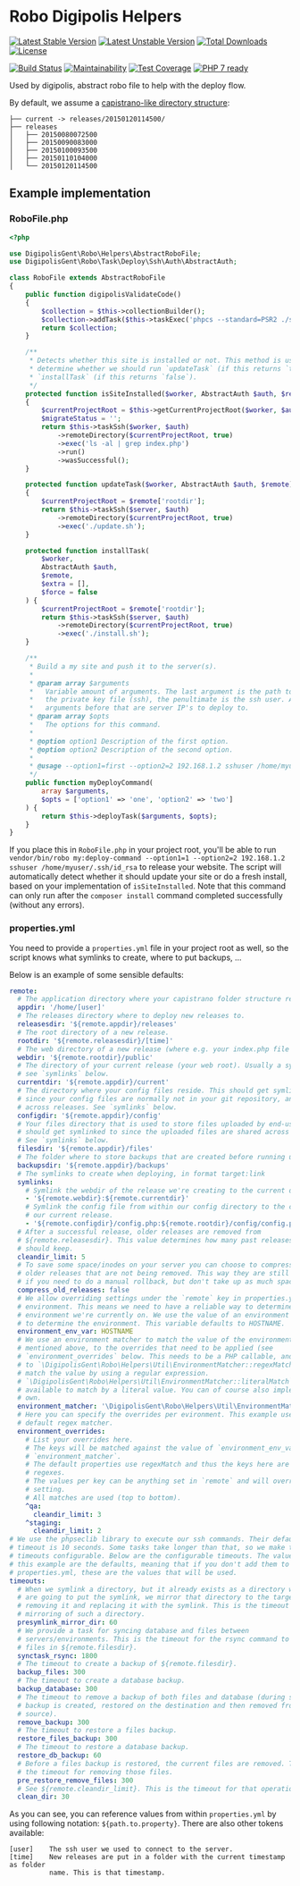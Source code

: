 # Robo Digipolis Helpers

[![Latest Stable Version](https://poser.pugx.org/digipolisgent/robo-digipolis-helpers/v/stable)](https://packagist.org/packages/digipolisgent/robo-digipolis-helpers)
[![Latest Unstable Version](https://poser.pugx.org/digipolisgent/robo-digipolis-helpers/v/unstable)](https://packagist.org/packages/digipolisgent/robo-digipolis-helpers)
[![Total Downloads](https://poser.pugx.org/digipolisgent/robo-digipolis-helpers/downloads)](https://packagist.org/packages/digipolisgent/robo-digipolis-helpers)
[![License](https://poser.pugx.org/digipolisgent/robo-digipolis-helpers/license)](https://packagist.org/packages/digipolisgent/robo-digipolis-helpers)

[![Build Status](https://travis-ci.org/digipolisgent/robo-digipolis-helpers.svg?branch=develop)](https://travis-ci.org/digipolisgent/robo-digipolis-helpers)
[![Maintainability](https://api.codeclimate.com/v1/badges/1c4c5693cb7945f5e5e9/maintainability)](https://codeclimate.com/github/digipolisgent/robo-digipolis-helpers/maintainability)
[![Test Coverage](https://api.codeclimate.com/v1/badges/1c4c5693cb7945f5e5e9/test_coverage)](https://codeclimate.com/github/digipolisgent/robo-digipolis-helpers/test_coverage)
[![PHP 7 ready](https://php7ready.timesplinter.ch/digipolisgent/robo-digipolis-helpers/develop/badge.svg)](https://travis-ci.org/digipolisgent/robo-digipolis-helpers)


Used by digipolis, abstract robo file to help with the deploy flow.


By default, we assume a [capistrano-like directory structure](http://capistranorb.com/documentation/getting-started/structure/):
```
├── current -> releases/20150120114500/
├── releases
│   ├── 20150080072500
│   ├── 20150090083000
│   ├── 20150100093500
│   ├── 20150110104000
│   └── 20150120114500
```

## Example implementation

### RoboFile.php

```php
<?php

use DigipolisGent\Robo\Helpers\AbstractRoboFile;
use DigipolisGent\Robo\Task\Deploy\Ssh\Auth\AbstractAuth;

class RoboFile extends AbstractRoboFile
{
    public function digipolisValidateCode()
    {
        $collection = $this->collectionBuilder();
        $collection->addTask($this->taskExec('phpcs --standard=PSR2 ./src'));
        return $collection;
    }

    /**
     * Detects whether this site is installed or not. This method is used to
     * determine whether we should run `updateTask` (if this returns `true`) or
     * `installTask` (if this returns `false`).
     */
    protected function isSiteInstalled($worker, AbstractAuth $auth, $remote)
    {
        $currentProjectRoot = $this->getCurrentProjectRoot($worker, $auth, $remote);
        $migrateStatus = '';
        return $this->taskSsh($worker, $auth)
            ->remoteDirectory($currentProjectRoot, true)
            ->exec('ls -al | grep index.php')
            ->run()
            ->wasSuccessful();
    }

    protected function updateTask($worker, AbstractAuth $auth, $remote)
    {
        $currentProjectRoot = $remote['rootdir'];
        return $this->taskSsh($server, $auth)
            ->remoteDirectory($currentProjectRoot, true)
            ->exec('./update.sh');
    }

    protected function installTask(
        $worker,
        AbstractAuth $auth,
        $remote,
        $extra = [],
        $force = false
    ) {
        $currentProjectRoot = $remote['rootdir'];
        return $this->taskSsh($server, $auth)
            ->remoteDirectory($currentProjectRoot, true)
            ->exec('./install.sh');
    }

    /**
     * Build a my site and push it to the server(s).
     *
     * @param array $arguments
     *   Variable amount of arguments. The last argument is the path to the
     *   the private key file (ssh), the penultimate is the ssh user. All
     *   arguments before that are server IP's to deploy to.
     * @param array $opts
     *   The options for this command.
     *
     * @option option1 Description of the first option.
     * @option option2 Description of the second option.
     *
     * @usage --option1=first --option2=2 192.168.1.2 sshuser /home/myuser/.ssh/id_rsa
     */
    public function myDeployCommand(
        array $arguments,
        $opts = ['option1' => 'one', 'option2' => 'two']
    ) {
        return $this->deployTask($arguments, $opts);
    }
}
```

If you place this in `RoboFile.php` in your project root, you'll be able to run
`vendor/bin/robo my:deploy-command --option1=1 --option2=2 192.168.1.2 sshuser /home/myuser/.ssh/id_rsa`
to release your website. The script will automatically detect whether it should
update your site or do a fresh install, based on your implementation of
`isSiteInstalled`. Note that this command can only run after the `composer install`
command completed successfully (without any errors).

### properties.yml

You need to provide a `properties.yml` file in your project root as well, so
the script knows what symlinks to create, where to put backups, ...

Below is an example of some sensible defaults:

```YAML
remote:
  # The application directory where your capistrano folder structure resides.
  appdir: '/home/[user]'
  # The releases directory where to deploy new releases to.
  releasesdir: '${remote.appdir}/releases'
  # The root directory of a new release.
  rootdir: '${remote.releasesdir}/[time]'
  # The web directory of a new release (where e.g. your index.php file resides).
  webdir: '${remote.rootdir}/public'
  # The directory of your current release (your web root). Usually a symlink,
  # see `symlinks` below.
  currentdir: '${remote.appdir}/current'
  # The directory where your config files reside. This should get symlinked to
  # since your config files are normally not in your git repository, and shared
  # across releases. See `symlinks` below.
  configdir: '${remote.appdir}/config'
  # Your files directory that is used to store files uploaded by end-users. This
  # should get symlinked to since the uploaded files are shared across releases.
  # See `symlinks` below.
  filesdir: '${remote.appdir}/files'
  # The folder where to store backups that are created before running updates.
  backupsdir: '${remote.appdir}/backups'
  # The symlinks to create when deploying, in format target:link
  symlinks:
    # Symlink the webdir of the release we're creating to the current directory.
    - '${remote.webdir}:${remote.currentdir}'
    # Symlink the config file from within our config directory to the config of
    # our current release.
    - '${remote.configdir}/config.php:${remote.rootdir}/config/config.php'
  # After a successful release, older releases are removed from
  # ${remote.releasesdir}. This value determines how many past releases we
  # should keep.
  cleandir_limit: 5
  # To save some space/inodes on your server you can choose to compress the
  # older releases that are not being removed. This way they are still available
  # if you need to do a manual rollback, but don't take up as much space/inodes.
  compress_old_releases: false
  # We allow overriding settings under the `remote` key in properties.yml by
  # environment. This means we need to have a reliable way to determine which
  # environment we're currently on. We use the value of an environment variable
  # to determine the environment. This variable defaults to HOSTNAME.
  environment_env_var: HOSTNAME
  # We use an environment matcher to match the value of the environment variable
  # mentioned above, to the overrides that need to be applied (see
  # `environment_overrides` below. This needs to be a PHP callable, and defaults
  # to `\DigipolisGent\Robo\Helpers\Util\EnvironmentMatcher::regexMatch` to
  # match the value by using a regular expression.
  # `\DigipolisGent\Robo\Helpers\Util\EnvironmentMatcher::literalMatch` is also
  # available to match by a literal value. You can of course also implement your
  # own.
  environment_matcher: '\DigipolisGent\Robo\Helpers\Util\EnvironmentMatcher::regexMatch'
  # Here you can specify the overrides per evironment. This example uses the
  # default regex matcher.
  environment_overrides:
    # List your overrides here.
    # The keys will be matched against the value of `environment_env_var` via
    # `environment_matcher`.
    # The default properties use regexMatch and thus the keys here are PCRE
    # regexes.
    # The values per key can be anything set in `remote` and will override that
    # setting.
    # All matches are used (top to bottom).
    ^qa:
      cleandir_limit: 3
    ^staging:
      cleandir_limit: 2
# We use the phpseclib library to execute our ssh commands. Their default
# timeout is 10 seconds. Some tasks take longer than that, so we make the
# timeouts configurable. Below are the configurable timeouts. The values used in
# this example are the defaults, meaning that if you don't add them to your
# properties.yml, these are the values that will be used.
timeouts:
  # When we symlink a directory, but it already exists as a directory where we
  # are going to put the symlink, we mirror that directory to the target before
  # removing it and replacing it with the symlink. This is the timeout for the
  # mirroring of such a directory.
  presymlink_mirror_dir: 60
  # We provide a task for syncing database and files between
  # servers/environments. This is the timeout for the rsync command to sync the
  # files in ${remote.filesdir}.
  synctask_rsync: 1800
  # The timeout to create a backup of ${remote.filesdir}.
  backup_files: 300
  # The timeout to create a database backup.
  backup_database: 300
  # The timeout to remove a backup of both files and database (during sync, a
  # backup is created, restored on the destination and then removed from the
  # source).
  remove_backup: 300
  # The timeout to restore a files backup.
  restore_files_backup: 300
  # The timeout to restore a database backup.
  restore_db_backup: 60
  # Before a files backup is restored, the current files are removed. This is
  # the timeout for removing those files.
  pre_restore_remove_files: 300
  # See ${remote.cleandir_limit}. This is the timeout for that operation.
  clean_dir: 30
```

As you can see, you can reference values from within `properties.yml` by using
following notation: `${path.to.property}`. There are also other tokens
available:

```
[user]    The ssh user we used to connect to the server.
[time]    New releases are put in a folder with the current timestamp as folder
          name. This is that timestamp.
```
